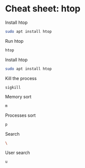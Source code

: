 # Cheat sheet: htop

Install htop

```bash
sudo apt install htop
```

Run htop

```bash
htop
```

Install htop

```bash
sudo apt install htop
```

Kill the process

```bash
sigkill
```

Memory sort

```bash
m
```

Processes sort

```bash
p
```

Search

```bash
\
```

User search

```bash
u
```

